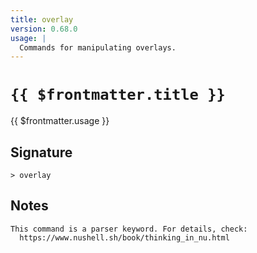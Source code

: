 ```yaml
---
title: overlay
version: 0.68.0
usage: |
  Commands for manipulating overlays.
---
```


# <code>{{ $frontmatter.title }}</code>

<div style='white-space: pre-wrap;'>{{ $frontmatter.usage }}</div>

## Signature

```> overlay ```

## Notes
```text
This command is a parser keyword. For details, check:
  https://www.nushell.sh/book/thinking_in_nu.html
```